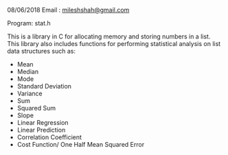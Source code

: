 08/06/2018
Email : mileshshah@gmail.com

Program: stat.h

This is a library in C for allocating memory and storing numbers in a list.
This library also includes functions for performing statistical analysis on 
list data structures such as:
 - Mean
 - Median
 - Mode
 - Standard Deviation
 - Variance
 - Sum
 - Squared Sum
 - Slope
 - Linear Regression
 - Linear Prediction
 - Correlation Coefficient
 - Cost Function/ One Half Mean Squared Error
